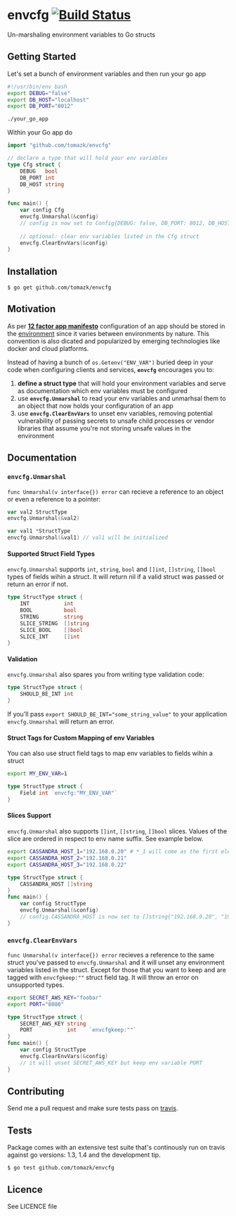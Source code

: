 # envcfg [![Build Status](https://travis-ci.org/tomazk/envcfg.svg?branch=master)](https://travis-ci.org/tomazk/envcfg)

Un-marshaling environment variables to Go structs

## Getting Started

Let's set a bunch of environment variables and then run your go app
```bash
#!/usr/bin/env bash
export DEBUG="false"
export DB_HOST="localhost"
export DB_PORT="8012"

./your_go_app 
```
Within your Go app do
```go
import "github.com/tomazk/envcfg"

// declare a type that will hold your env variables
type Cfg struct {
	DEBUG   bool
	DB_PORT int
	DB_HOST string
}

func main() {
	var config Cfg
	envcfg.Unmarshal(&config)
	// config is now set to Config{DEBUG: false, DB_PORT: 8012, DB_HOST: "localhost"}
	
	// optional: clear env variables listed in the Cfg struct
	envcfg.ClearEnvVars(&config)
}
```
## Installation

```
$ go get github.com/tomazk/envcfg
```

## Motivation

As per **[12 factor app manifesto](http://12factor.net/)** configuration of an app should be stored in the [environment](http://12factor.net/config) since it varies between environments by nature. This convention is also dicated and popularized by emerging technologies like docker and cloud platforms. 

Instead of having a bunch of `os.Getenv("ENV_VAR")` buried deep in your code when configuring clients and services, **`envcfg`** encourages you to:

1. **define a struct type** that will hold your environment variables and serve as documentation which env variables must be configured
2. use **`envcfg.Unmarshal`** to read your env variables and unmarhsal them to an object that now holds your configuration of an app
3. use **`envcfg.ClearEnvVars`** to unset env variables, removing potential vulnerability of passing secrets to unsafe child processes or vendor libraries that assume you're not storing unsafe values in the environment

## Documentation

### `envcfg.Unmarshal`

`func Unmarshal(v interface{}) error` can recieve a reference to an object or even a reference to a pointer:

```go
var val2 StructType
envcfg.Unmarshal(&val2)

var val1 *StructType 
envcfg.Unmarshal(&val1) // val1 will be initialized
```

#### Supported Struct Field Types 

`envcfg.Unmarshal` supports `int`, `string`, `bool` and `[]int`, `[]string`, `[]bool` types of fields wihin a struct. It will return nil if a valid struct was passed or return an error if not.
```go
type StructType struct {
	INT           int
	BOOL          bool
	STRING        string
	SLICE_STRING  []string
	SLICE_BOOL    []bool
	SLICE_INT     []int
}
```
#### Validation
`envcfg.Unmarshal` also spares you from writing type validation code:

```go
type StructType struct {
	SHOULD_BE_INT int
}
```
If you'll pass `export SHOULD_BE_INT="some_string_value"` to your application `envcfg.Unmarshal` will return an error.

#### Struct Tags for Custom Mapping of env Variables
You can also use struct field tags to map env variables to fields wihin a struct
```bash
export MY_ENV_VAR=1
```
```go
type StructType struct {
	Field int `envcfg:"MY_ENV_VAR"`
}
```
#### Slices Support
`envcfg.Unmarshal` also supports `[]int`, `[]string`, `[]bool` slices. Values of the slice are ordered in respect to env name suffix. See example below.
```bash
export CASSANDRA_HOST_1="192.168.0.20" # *_1 will come as the first element of the slice
export CASSANDRA_HOST_2="192.168.0.21"
export CASSANDRA_HOST_3="192.168.0.22"
```
```go
type StructType struct {
	CASSANDRA_HOST []string
}
func main() {
	var config StructType
	envcfg.Unmarshal(&config)
	// config.CASSANDRA_HOST is now set to []string{"192.168.0.20", "192.168.0.21", "192.168.0.22"} 
}
```
### `envcfg.ClearEnvVars`

`func Unmarshal(v interface{}) error` recieves a reference to the same struct you've passed to `envcfg.Unmarshal` and it will unset any environment variables listed in the struct. Except for those that you want to keep and are tagged with `envcfgkeep:""` struct field tag. It will throw an error on unsupported types.

```bash
export SECRET_AWS_KEY="foobar" 
export PORT="8080" 
```
```go
type StructType struct {
	SECRET_AWS_KEY string
	PORT           int    `envcfgkeep:""`
}
func main() {
	var config StructType
	envcfg.ClearEnvVars(&config)
	// it will unset SECRET_AWS_KEY but keep env variable PORT
}
```


## Contributing
Send me a pull request and make sure tests pass on [travis](https://travis-ci.org/tomazk/envcfg/).

## Tests

Package comes with an extensive test suite that's continously run on travis against go versions: 1.3, 1.4 and the development tip.
```
$ go test github.com/tomazk/envcfg
```

## Licence

See LICENCE file
